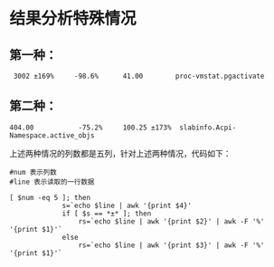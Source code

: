 # 结果分析特殊情况
## 第一种：
```
 3002 ±169%     -98.6%      41.00        proc-vmstat.pgactivate
```
## 第二种：
```
404.00           -75.2%     100.25 ±173%  slabinfo.Acpi-Namespace.active_objs
```
上述两种情况的列数都是五列，针对上述两种情况，代码如下：
```
#num 表示列数
#line 表示读取的一行数据

[ $num -eq 5 ]; then
             s=`echo $line | awk '{print $4}'
             if [ $s == *±* ]; then 
                 rs=`echo $line | awk '{print $2}' | awk -F '%' '{print $1}'`
             else
                 rs=`echo $line | awk '{print $3}' | awk -F '%' '{print $1}'`

```
